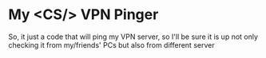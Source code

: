 # My \<CS/> VPN Pinger
So, it just a code that will ping my VPN server, so I'll be sure it is up
not only checking it from my/friends' PCs but also from different server
